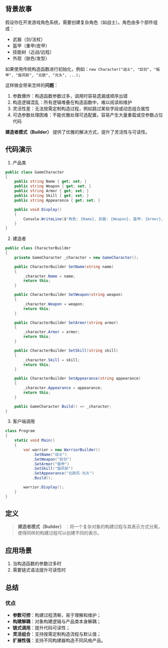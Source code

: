 ## 背景故事

假设你在开发游戏角色系统，需要创建复杂角色（如战士）。角色由多个部件组成：

- 武器（剑/法杖）
- 盔甲（重甲/皮甲）
- 技能树（近战/远程）
- 外观（肤色/发型）

如果使用传统构造函数进行初始化，例如：`new Character("战士", "巨剑", "板甲", "旋风斩", "北欧", "光头", ...);`

这样做会带来怎样的**问题**：

1. 参数爆炸：构造函数参数过多，调用时容易遗漏或顺序出错
2. 构造逻辑混乱：所有逻辑堆叠在构造函数中，难以阅读和维护
3. 灵活性差：无法按需定制构造过程，例如跳过某些字段或动态组合属性
4. 可选参数处理困难：不能优雅处理可选配置，容易产生大量重载或空参数占位代码

**建造者模式（Builder）** 提供了优雅的解决方式，提升了灵活性与可读性。

## 代码演示

1. 产品类

```cs
public class GameCharacter
{
    public string Name { get; set; }
    public string Weapon { get; set; }
    public string Armor { get; set; }
    public string Skill { get; set; }
    public string Appearance { get; set; }

    public void Display()
    {
        Console.WriteLine($"角色: {Name}, 武器: {Weapon}, 盔甲: {Armor}, 技能: {Skill}, 外观: {Appearance}");
    }
}
```

2. 建造者

```cs
public class CharacterBuilder
{
    private GameCharacter _character = new GameCharacter();

    public CharacterBuilder SetName(string name)
    {
        _character.Name = name;
        return this;
    }

    public CharacterBuilder SetWeapon(string weapon)
    {
        _character.Weapon = weapon;
        return this;
    }

    public CharacterBuilder SetArmor(string armor)
    {
        _character.Armor = armor;
        return this;
    }

    public CharacterBuilder SetSkill(string skill)
    {
        _character.Skill = skill;
        return this;
    }

    public CharacterBuilder SetAppearance(string appearance)
    {
        _character.Appearance = appearance;
        return this;
    }

    public GameCharacter Build() => _character;
}
```

3. 客户端调用

```cs
class Program
{
    static void Main()
    {
		var warrior = new WarriorBuilder()
		    .SetName("战士")
		    .SetWeapon("巨剑")
		    .SetArmor("板甲")
		    .SetSkill("旋风斩")
		    .SetAppearance("北欧风·光头")
		    .Build();

		warrior.Display();
    }
}
```

## 定义

> **建造者模式（Builder）** ：将一个复杂对象的构建过程与其表示方式分离，使得同样的构建过程可以创建不同的表示。

<import filepath="./UML/4.puml" />

## 应用场景

1. 当构造函数的参数过多时
2. 需要链式语法提升可读性时

## 总结

### 优点

- **参数可控**：构建过程清晰，易于理解和维护；
- **构建解耦**：对象构建逻辑与产品类本身解耦；
- **链式调用**：提升代码可读性；
- **灵活组合**：支持按需定制构造流程与默认值；
- **扩展性强**：支持不同构建器构造不同风格产品。
